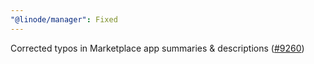 ```yaml
---
"@linode/manager": Fixed
---
```


Corrected typos in Marketplace app summaries & descriptions ([#9260](https://github.com/linode/manager/pull/9260))
